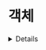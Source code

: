 # 객체

<details>

 ## 객체  
 넓은 의미 : 실세계에 존재하거나 생각할 수 있는 것  

 좁은 의미 : 속성과 기능을 가지는 프로그램 단위  

 사전적 의미 : 실제 존재하는 것, 사물 또는 개념   

 프로그래밍에서의 객체 : 클래스에 정의된 내용대로 메모리에 생성된 것

 객체 지향 프로그래밍에서의 객체 : 사물과 같은 유형적인 것뿐만 아니라, 개념이나 논리와 같은 무형적인 것들도 객체로 간주  

 ## 클래스  
  - 객체를 정의해 놓은 것(설계도, 틀)  
  - 클래스는 객체를 생성하는 데에 사용한다.  
  - 필드, 생성자, 메소드로 이루어져 있다.  
  - 서로 연관된 변수와 메서드를 그룹핑하여 이름을 붙여 정리해 놓은 상자  

 ## 클래스의 구성 요소  
  - 필드 : 객체의 데이터가 저장되는 곳으로 생성자와 메소드 전체에서 사용되며 객체와 함께 존재(객체의 속성, 자동차의 색이나 모양)  
  - 생성자 : new 연산자를 통해 호출되며, 객체 생성 시 초기화를 담당  
  - 메소드 : 객체 간 데이터를 전달(상호작용)하는 수단, 호출한 곳으로부터 매개값을 받아 실행하고 결과값을 리턴할 수 있다.  

  ## 클래스와 객체의 관계  
  - 제품의 설계도와 제품의 관계

  ## 객체와 인스턴스  
   - 클래스로부터 객체를 만들어 내는 과정을 클래스의 인스턴스화라고 한다.  
   - 클래스로부터 만들어진 객체를 클래스의 인스턴스라고 한다.  

  ## 인스턴스의 생성과 사용 
  <pre>
  <code>
  클래스명 변수명 = new 클래스명();
  </code>
  </pre>  
 
  new 연산자를 이용해서 객체를 생성하면 메모리의 힙(heap) 영역에 객체가 생성되고, 참조 타입인 클래스 변수에 객체의 번지가 저장된다.  

  ## 객체의 특징  
   - 상태 : 객체는 데이터 필드를 통해 상태를 나타낸다.  
   - 행동 : 객체는 메소드를 통해 어떠한 행동을 수행한다.  
   - 식별성 : 각 객체는 고유한 식별자를 가지며, 메모리 상에서 서로 다른 위치에 할당된다.  

 <pre>
 <code>
 public class Car {
    
    // 속성 설정(필드)
    String brand;
    int year;

    // 시동 걸기(메소드)
    void startEngine() {
    }
}
 </code>
 </pre>

<pre>
<code>

// 객체 생성
Car myCar = new Car();

// 객체 초기화(값 할당)
myCar.brand = "Toyota";
myCar.year = 2022;

// 메소드 호출(행동 수행)
myCar.startEngine();
</code>
</pre>  

## 객체 지향 프로그래밍을 사용하는 이유  
 - 코드의 재사용성을 높인다.  
 - 유지보수성을 높인다.  
 - 중복된 코드를 없앤다.  
 - 복잡한 시스템을 구조화된 방식으로 개발할 수 있게 한다.  
 - 신뢰성이 높은 프로그래밍(캡슐화 - 접근제어 등의 특성)을 가능하게 한다.

</details>